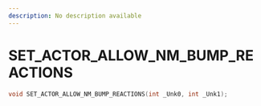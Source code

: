 ```yaml
---
description: No description available 
---
```


# SET_ACTOR_ALLOW_NM_BUMP_REACTIONS

```cpp
void SET_ACTOR_ALLOW_NM_BUMP_REACTIONS(int _Unk0, int _Unk1);
```